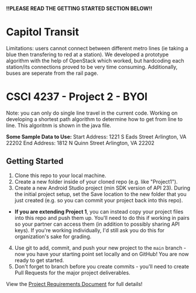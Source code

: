 **!!PLEASE READ THE GETTING STARTED SECTION BELOW!!**

# Capitol Transit
Limitations: users cannot connect between different metro lines (ie taking a blue then transfering to red at a station). We developed a prototype algorithm with the help of OpenStack which worked, but hardcoding each station/its connections proved to be very time consuming. Additionally, buses are seperate from the rail page.

# CSCI 4237 - Project 2 - BYOI
Note: you can only do single line travel in the current code. Working on developing a shortest path algorithm to determine how to get from line to line. This algoritnm is shown in the java file. 

**Some Sample Data to Use:** 
Start Address: 1221 S Eads Street Arlington, VA 22202 
End Address: 1812 N Quinn Street Arlington, VA 22202

## Getting Started
1. Clone this repo to your local machine.
2. Create a new folder inside of your cloned repo (e.g. like "Project1").
3. Create a new Android Studio project (min SDK version of API 23). During the initial project setup, set the Save location to the new folder that you just created (e.g. so you can commit your project back into this repo).
  - **If you are extending Project 1**, you can instead copy your project files into this repo and push them up. You'll need to do this if working in pairs so your partner can access them (in addition to possibly sharing API keys). If you're working individually, I'd still ask you do this for organization's sake for grading.
4. Use git to add, commit, and push your new project to the `main` branch - now you have your starting point set locally and on GitHub! You are now ready to get started.
5. Don't forget to branch before you create commits - you'll need to create Pull Requests for the major project deliverables.

View the [Project Requirements Document](https://docs.google.com/document/d/1ipl_SjY2CtwQ144ZL5j86TuAd0xkoNSuvVfM15EZRlE/edit?usp=sharing) for full details!


